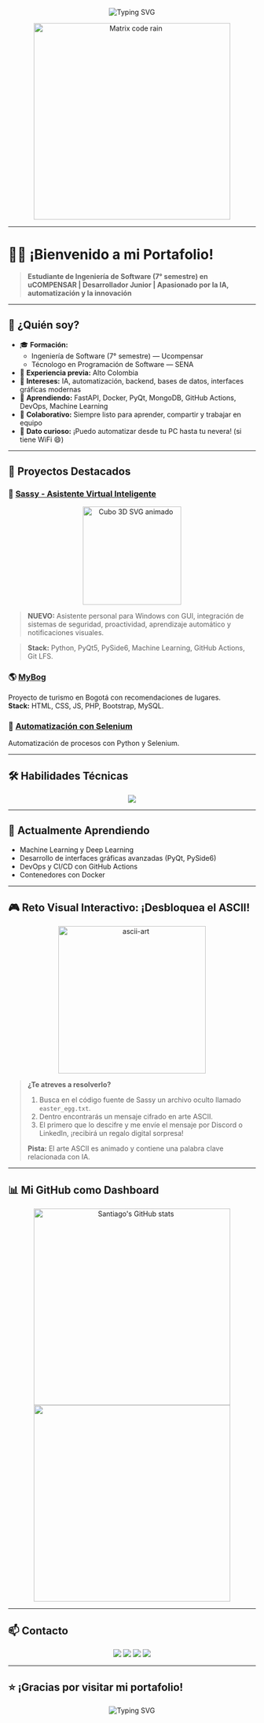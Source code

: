 <!-- Banner animado superior -->
<p align="center">
  <img src="https://readme-typing-svg.demolab.com?font=Fira+Code&pause=1000&color=36BCF7&center=true&vCenter=true&width=700&lines=%F0%9F%91%8B+Hola%2C+soy+Santiago+Polanco!;Ingeniero+de+Software+en+formaci%C3%B3n+%7C+Desarrollador+Creativo;Apasionado+por+la+IA%2C+automatizaci%C3%B3n+y+la+innovaci%C3%B3n;Siempre+listo+para+crear+algo+incre%C3%ADble+%F0%9F%92%BB" alt="Typing SVG" />
</p>

<p align="center">
  <img src="https://media.giphy.com/media/26ufnwz3wDUli7GU0/giphy.gif" width="400" alt="Matrix code rain"/>
</p>


---

# 👨‍💻 ¡Bienvenido a mi Portafolio!

> **Estudiante de Ingeniería de Software (7° semestre) en uCOMPENSAR | Desarrollador Junior | Apasionado por la IA, automatización y la innovación**

---

## 🦄 ¿Quién soy?

- 🎓 **Formación:**  
  - Ingeniería de Software (7° semestre) — Ucompensar
  - Técnologo en Programación de Software — SENA
- 💼 **Experiencia previa:** Alto Colombia
- 🚀 **Intereses:** IA, automatización, backend, bases de datos, interfaces gráficas modernas
- 🌱 **Aprendiendo:** FastAPI, Docker, PyQt, MongoDB, GitHub Actions, DevOps, Machine Learning
- 🤝 **Colaborativo:** Siempre listo para aprender, compartir y trabajar en equipo
- 🧩 **Dato curioso:** ¡Puedo automatizar desde tu PC hasta tu nevera! (si tiene WiFi 😄)

---

## 🚀 Proyectos Destacados

### 🦾 [Sassy - Asistente Virtual Inteligente](https://github.com/SantFLY/Proyecto_IA_Sassy)
<p align="center">
  <img src="https://raw.githubusercontent.com/SantFLY/Proyecto_IA_Sassy/main/assets/cubo_animado.svg" width="200" alt="Cubo 3D SVG animado"/>
</p>

> **NUEVO:** Asistente personal para Windows con GUI, integración de sistemas de seguridad, proactividad, aprendizaje automático y notificaciones visuales. 

> **Stack:** Python, PyQt5, PySide6, Machine Learning, GitHub Actions, Git LFS.

### 🌎 [MyBog](https://github.com/SantFLY/MyBog)
Proyecto de turismo en Bogotá con recomendaciones de lugares.  
**Stack:** HTML, CSS, JS, PHP, Bootstrap, MySQL.

### 🤖 [Automatización con Selenium](https://github.com/SantFLY/selenium-automatizacion)
Automatización de procesos con Python y Selenium.

---

## 🛠️ Habilidades Técnicas

<p align="center">
  <img src="https://skillicons.dev/icons?i=python,js,html,css,php,mysql,mongodb,selenium,bootstrap,fastapi,pyqt,docker,git,githubactions,visualstudio" />
</p>

---

## 🌱 Actualmente Aprendiendo

- Machine Learning y Deep Learning
- Desarrollo de interfaces gráficas avanzadas (PyQt, PySide6)
- DevOps y CI/CD con GitHub Actions
- Contenedores con Docker

---

## 🎮 Reto Visual Interactivo: ¡Desbloquea el ASCII!

<p align="center">
  <img src="https://art.pixilart.com/6b6e2e2e7e2e2e2.gif" width="300" alt="ascii-art"/>
</p>

> **¿Te atreves a resolverlo?**
>
> 1. Busca en el código fuente de Sassy un archivo oculto llamado `easter_egg.txt`.
> 2. Dentro encontrarás un mensaje cifrado en arte ASCII.
> 3. El primero que lo descifre y me envíe el mensaje por Discord o LinkedIn, ¡recibirá un regalo digital sorpresa!  
>
> **Pista:** El arte ASCII es animado y contiene una palabra clave relacionada con IA.

---

## 📊 Mi GitHub como Dashboard

<p align="center">
  <img src="https://github-readme-stats.vercel.app/api?username=SantFLY&show_icons=true&theme=tokyonight&hide_title=true" alt="Santiago's GitHub stats" width="400"/>
  <img src="https://github-profile-trophy.vercel.app/?username=SantFLY&theme=onedark&margin-w=10&margin-h=10" width="400"/>
</p>

---

## 📫 Contacto

<p align="center">
  <a href="mailto:santi01031@outlook.com"><img src="https://img.shields.io/badge/Email-santi01031@outlook.com-blue?style=flat-square&logo=gmail"></a>
  <a href="https://www.linkedin.com/in/santiago-polanco-buitrago-133487317/"><img src="https://img.shields.io/badge/LinkedIn-Santiago%20Polanco-blue?style=flat-square&logo=linkedin"></a>
  <a href="https://github.com/SantFLY"><img src="https://img.shields.io/badge/GitHub-SantFLY-black?style=flat-square&logo=github"></a>
  <img src="https://img.shields.io/badge/Discord-SantFLY%230001-7289DA?style=flat-square&logo=discord">
</p>

---

## ⭐ ¡Gracias por visitar mi portafolio!

<p align="center">
  <img src="https://readme-typing-svg.demolab.com?font=Fira+Code&pause=1000&color=36BCF7&center=true&vCenter=true&width=600&lines=Si+te+gusta+mi+trabajo%2C+deja+una+estrella+%E2%AD%90;Siempre+listo+para+colaborar+y+aprender+%F0%9F%92%BB" alt="Typing SVG" />
</p> 
